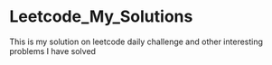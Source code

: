 # Leetcode_My_Solutions
This is my solution on leetcode daily challenge and other interesting problems I have solved
